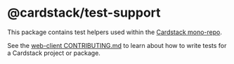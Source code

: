 # @cardstack/test-support

This package contains test helpers used within the
[Cardstack mono-repo](https://github.com/cardstack/cardstack).

See the
[web-client CONTRIBUTING.md](https://github.com/cardstack/cardstack/blob/master/packages/web-client/CONTRIBUTING.md)
to learn about how to write tests for a Cardstack project or package.
